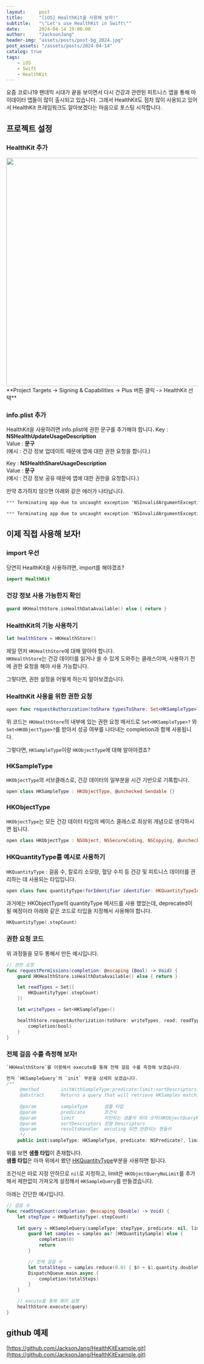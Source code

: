 ```yaml
---
layout:     post
title:      "[iOS] HealthKit을 사용해 보자!"
subtitle:   "\"Let's use HealthKit in Swift\""
date:       2024-04-14 19:00:00
author:     "JacksonJang"
header-img: "assets/posts/post-bg_2024.jpg"
post_assets: "/assets/posts/2024-04-14"
catalog: true
tags:
    - iOS
    - Swift
    - HealthKit
---
```


요즘 코로나19 팬데믹 시대가 끝을 보이면서 다시 건강과 관련된 피트니스 앱을 통해 마이데이터 앱들이 많이 출시되고 있습니다. 그래서 HealthKit도 점차 많이 사용되고 있어서 HealthKit 프레임워크도 알아보겠다는 마음으로 포스팅 시작합니다.

## 프로젝트 설정
### HealthKit 추가
<img width="600px" src="{{ page.post_assets }}/add-HealthKit.png" />
<br />
**Project Targets -> Signing & Capabilities -> Plus 버튼 클릭 -> HealthKit 선택**

### info.plist 추가
HealthKit을 사용하려면 info.plist에 권한 문구를 추가해야 합니다.
Key : **NSHealthUpdateUsageDescription**
<br />
Value : **문구**
<br />
(예시 : 건강 정보 업데이트 때문에 앱에 대한 권한 요청을 합니다.)

Key : **NSHealthShareUsageDescription**
<br />
Value : **문구**
<br />
(예시 : 건강 정보 공유 때문에 앱에 대한 권한을 요청합니다.)

만약 추가하지 않으면 아래와 같은 에러가 나타납니다.
```swift
*** Terminating app due to uncaught exception 'NSInvalidArgumentException', reason: 'NSHealthUpdateUsageDescription must be set in the app's Info.plist in order to request write authorization for the following types: HKQuantityTypeIdentifierBodyMass'
```
```swift
*** Terminating app due to uncaught exception 'NSInvalidArgumentException', reason: 'NSHealthShareUsageDescription must be set in the app's Info.plist in order to request read authorization for the following types: HKQuantityTypeIdentifierStepCount, HKQuantityTypeIdentifierBodyMass'
```

## 이제 직접 사용해 보자!

### import 우선
당연히 HealthKit을 사용하려면, import를 해야겠죠?
```swift
import HealthKit
```

### 건강 정보 사용 가능한지 확인
```swift
guard HKHealthStore.isHealthDataAvailable() else { return }
```

### HealthKit의 기능 사용하기
```swift
let healthStore = HKHealthStore()
```
제일 먼저 `HKHealthStore`에 대해 알아야 합니다.
<br />
`HKHealthStore`는 건강 데이터를 읽거나 쓸 수 있게 도와주는 클래스이며, 사용하기 전에 권한 요청을 해야 사용 가능합니다.

그렇다면, 권한 설정을 어떻게 하는지 알아보겠습니다.

### HealthKit 사용을 위한 권한 요청
```swift
open func requestAuthorization(toShare typesToShare: Set<HKSampleType>?, read typesToRead: Set<HKObjectType>?, completion: @escaping (Bool, Error?) -> Void)
```
위 코드는 `HKHealthStore`의 내부에 있는 권한 요청 메서드로 `Set<HKSampleType>?` 와 `Set<HKObjectType>?`를 받아서 성공 여부를 나타내는 completion과 함께 사용됩니다.

그렇다면, `HKSampleType`이랑 `HKObjectType`에 대해 알아야겠죠?

### HKSampleType
`HKObjectType`의 서브클래스로, 건강 데이터의 일부분을 시간 기반으로 기록합니다.
```swift
open class HKSampleType : HKObjectType, @unchecked Sendable {}
```

### HKObjectType
`HKObjectType`는 모든 건강 데이터 타입의 베이스 클래스로 최상위 개념으로 생각하시면 됩니다.
```swift
open class HKObjectType : NSObject, NSSecureCoding, NSCopying, @unchecked Sendable {}
```

### HKQuantityType를 예시로 사용하기
`HKQuantityType` : 걸음 수, 칼로리 소모량, 혈당 수치 등 건강 및 피트니스 데이터를 관리하는 데 사용되는 타입입니다.
```swift
open class func quantityType(forIdentifier identifier: HKQuantityTypeIdentifier) -> HKQuantityType?
```
과거에는 HKObjectType의 quantityType 메서드를 사용 했었는데, deprecated이 될 예정이라 아래와 같은 코드로 타입을 지정해서 사용해야 합니다.
```swift
HKQuantityType(.stepCount)
```

### 권한 요청 코드
위 과정들을 모두 통해서 만든 예시입니다.
```swift
// 권한 요청
func requestPermissions(completion: @escaping (Bool) -> Void) {
    guard HKHealthStore.isHealthDataAvailable() else { return }

    let readTypes = Set([
        HKQuantityType(.stepCount)
    ])

    let writeTypes = Set<HKSampleType>()

    healthStore.requestAuthorization(toShare: writeTypes, read: readTypes) { bool, error in
        completion(bool)
    }
}
```

### 전체 걸음 수를 측정해 보자!
```swift
`HKHealthStore`를 이용해서 execute를 통해 전체 걸음 수를 측정해 보겠습니다.

먼저 `HKSampleQuery`의 `init` 부분을 상세히 보겠습니다.
/**
     @method        initWithSampleType:predicate:limit:sortDescriptors:resultsHandler:
     @abstract      Returns a query that will retrieve HKSamples matching the given predicate.
     
     @param         sampleType      샘플 타입
     @param         predicate       조건식
     @param         limit           리턴되는 샘플의 최대 숫자(HKObjectQueryNoLimit 사용하면 제한 없음)
     @param         sortDescriptors 정렬 Descriptors
     @param         resultsHandler  excuting 되면 반환되는 핸들러
     */
    public init(sampleType: HKSampleType, predicate: NSPredicate?, limit: Int, sortDescriptors: [NSSortDescriptor]?, resultsHandler: @escaping (HKSampleQuery, [HKSample]?, Error?) -> Void)
```
위를 보면 **샘플 타입**이 존재합니다.
<br />
**샘플 타입**은 아까 위에서 봤던 [HKQuantityType](#hkquantitytype를-예시로-사용하기)부분을 사용하면 됩니다.

조건식은 따로 지정 안하므로 `nil`로 지정하고, limit은 `HKObjectQueryNoLimit`를 추가해서 제한없이 가져오게 설정해서 `HKSampleQuery`를 만들겠습니다.

아래는 간단한 예시입니다.

```swift
// 걸음 수
func readStepCount(completion: @escaping (Double) -> Void) {
    let stepType = HKQuantityType(.stepCount)
    
    let query = HKSampleQuery(sampleType: stepType, predicate: nil, limit: HKObjectQueryNoLimit, sortDescriptors: nil) { _, samples, _ in
        guard let samples = samples as? [HKQuantitySample] else {
            completion(0)
            return
        }

        // 전체 걸음 수
        let totalSteps = samples.reduce(0.0) { $0 + $1.quantity.doubleValue(for: HKUnit.count()) }
        DispatchQueue.main.async {
            completion(totalSteps)
        }
    }

    // excute를 통해 쿼리 실행
    healthStore.execute(query)
}
```

## github 예제
[https://github.com/JacksonJang/HealthKitExample.git](https://github.com/JacksonJang/HealthKitExample.git)
